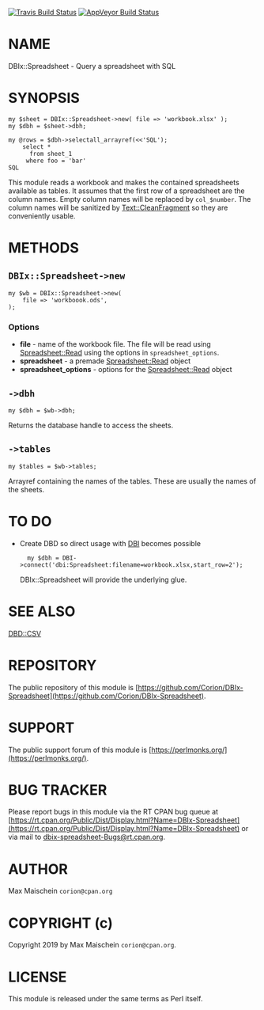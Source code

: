 
[![Travis Build Status](https://travis-ci.org/Corion/DBIx-Spreadsheet.svg?branch=master)](https://travis-ci.org/Corion/DBIx-Spreadsheet)
[![AppVeyor Build Status](https://ci.appveyor.com/api/projects/status/github/Corion/DBIx-Spreadsheet?branch=master&svg=true)](https://ci.appveyor.com/project/Corion/DBIx-Spreadsheet)

# NAME

DBIx::Spreadsheet - Query a spreadsheet with SQL

# SYNOPSIS

    my $sheet = DBIx::Spreadsheet->new( file => 'workbook.xlsx' );
    my $dbh = $sheet->dbh;

    my @rows = $dbh->selectall_arrayref(<<'SQL');
        select *
          from sheet_1
         where foo = 'bar'
    SQL

This module reads a workbook and makes the contained spreadsheets available
as tables. It assumes that the first row of a spreadsheet are the column
names. Empty column names will be replaced by `col_$number`. The column
names will be sanitized by [Text::CleanFragment](https://metacpan.org/pod/Text::CleanFragment) so they are conveniently
usable.

# METHODS

## `DBIx::Spreadsheet->new`

    my $wb = DBIx::Spreadsheet->new(
        file => 'workboook.ods',
    );

### Options

- **file** - name of the workbook file. The file will be read using [Spreadsheet::Read](https://metacpan.org/pod/Spreadsheet::Read)
using the options in `spreadsheet_options`.
- **spreadsheet** - a premade [Spreadsheet::Read](https://metacpan.org/pod/Spreadsheet::Read) object
- **spreadsheet\_options** - options for the [Spreadsheet::Read](https://metacpan.org/pod/Spreadsheet::Read) object

## `->dbh`

    my $dbh = $wb->dbh;

Returns the database handle to access the sheets.

## `->tables`

    my $tables = $wb->tables;

Arrayref containing the names of the tables. These are usually the names
of the sheets.

# TO DO

- Create DBD so direct usage with [DBI](https://metacpan.org/pod/DBI) becomes possible

        my $dbh = DBI->connect('dbi:Spreadsheet:filename=workbook.xlsx,start_row=2');

    DBIx::Spreadsheet will provide the underlying glue.

# SEE ALSO

[DBD::CSV](https://metacpan.org/pod/DBD::CSV)

# REPOSITORY

The public repository of this module is
[https://github.com/Corion/DBIx-Spreadsheet](https://github.com/Corion/DBIx-Spreadsheet).

# SUPPORT

The public support forum of this module is
[https://perlmonks.org/](https://perlmonks.org/).

# BUG TRACKER

Please report bugs in this module via the RT CPAN bug queue at
[https://rt.cpan.org/Public/Dist/Display.html?Name=DBIx-Spreadsheet](https://rt.cpan.org/Public/Dist/Display.html?Name=DBIx-Spreadsheet)
or via mail to [dbix-spreadsheet-Bugs@rt.cpan.org](https://metacpan.org/pod/dbix-spreadsheet-Bugs@rt.cpan.org).

# AUTHOR

Max Maischein `corion@cpan.org`

# COPYRIGHT (c)

Copyright 2019 by Max Maischein `corion@cpan.org`.

# LICENSE

This module is released under the same terms as Perl itself.
